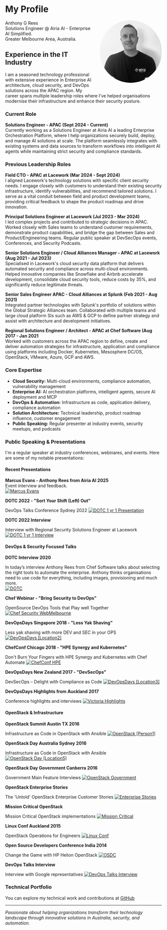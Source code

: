 # My Profile  
<img src="images/AR-bw1.jpg" alt="Anthony Rees" width="200" height="200" style="border-radius: 50%; float: right; margin-left: 20px; margin-bottom: 20px;">
  
Anthony G Rees  
Solutions Engineer @ Airia AI - Enterprise AI Simplified.  
Greater Melbourne Area, Australia.     
  
  

## Experience in the IT Industry

I am a seasoned technology professional with extensive experience in Enterprise AI architecture, cloud security, and DevOps solutions across the APAC region. My career spans multiple leadership roles where I've helped organisations modernise their infrastructure and enhance their security posture.

### Current Role

**Solutions Engineer - APAC (Sept 2024 - Current)**  
Currently working as a Solutions Engineer at Airia AI a leading Enterprise Orchestration Platform, where I help organizations securely build, deploy, and manage AI solutions at scale. The platform seamlessly integrates with existing systems and data sources to transform workflows into intelligent AI agents while maintaining strict security and compliance standards.
  
  

### Previous Leadership Roles

**Field CTO - APAC at Lacework (Mar 2024 - Sept 2024)**  
I aligned Lacework's technology solutions with specific client security needs. I engage closely with customers to understand their existing security infrastructure, identify vulnerabilities, and recommend tailored solutions. I serve as a vital conduit between field and product development teams, providing critical feedback to shape the product roadmap and drive innovation.

**Principal Solutions Engineer at Lacework (Jul 2023 - Mar 2024)**  
I led complex projects and contributed to strategic decisions in APAC. Worked closely with Sales teams to understand customer requirements, demonstrate product capabilities, and bridge the gap between Sales and Product/Engineering teams. Regular public speaker at DevSecOps events, Conferences, and Security Podcasts.

**Senior Solutions Engineer / Cloud Alliances Manager - APAC at Lacework (Aug 2021 - Jul 2023)**  
Specialised in Lacework's cloud security data platform that delivers automated security and compliance across multi-cloud environments. Helped innovative companies like Snowflake and Airbnb accelerate development, consolidate cloud security tools, reduce costs by 35%, and significantly reduce legitimate threats.

**Senior Sales Engineer APAC - Cloud Alliances at Splunk (Feb 2021 - Aug 2021)**  
Integrated partner technologies with Splunk's portfolio of solutions within the Global Strategic Alliances team. Collaborated with multiple teams and large cloud platform SIs such as AWS & GCP to define partner strategy and assist with architecture and development initiatives.

**Regional Solutions Engineer / Architect - APAC at Chef Software (Aug 2017 - Jan 2021**  
Worked with customers across the APAC region to define, create and deliver automation strategies for infrastructure, application and compliance using platforms including Docker, Kubernetes, Mesosphere DC/OS, OpenStack, VMware, Azure, GCP and AWS.

### Core Expertise
- **Cloud Security:** Multi-cloud environments, compliance automation, vulnerability management
- **Enterprise AI:** AI orchestration platforms, intelligent agents, secure AI deployment and MCP
- **DevOps & Automation:** Infrastructure as code, application delivery, compliance automation
- **Solution Architecture:** Technical leadership, product roadmap influence, customer engagement
- **Public Speaking:** Regular presenter at industry events, security meetups, and podcasts

### Public Speaking & Presentations  

I'm a regular speaker at industry conferences, webinares, and events. Here are some of my notable presentations:

#### Recent Presentations  
  

**Marcus Evans - Anthony Rees from Airia AI 2025**  
Event interview and feedback.  
[![Marcus Evans](https://www.youtube.com/viJfs9NDcJwy0/0.jpg)](https://www.youtube.com/watch?v=Jfs9NDcJwy0)
    
**DOTC 2022 - "Sort Your Shift (Left) Out"**  
  
DevOps Talks Conference Sydney 2022
[![DOTC 1 yr 1 Presentation](https://img.youtube.com/vi/Bqw7hvKYavU/0.jpg)](https://youtu.be/Bqw7hvKYavU?si=7fSzbw1ghALZLa41)
  
  
**DOTC 2022 Interview**  
  
Interview with Regional Security Solutions Engineer at Lacework
[![DOTC 1 yr 1 Interview](https://img.youtube.com/vi/Muig2oIczkw/0.jpg)](https://youtu.be/Muig2oIczkw?si=j0ILtqO2u8FxKPP5)
  
#### DevOps & Security Focused Talks  
  
**DOTC Interview 2020**  
  
In today’s interview Anthony Rees from Chef Software talks about selecting the right tools to automate the enterprise. Anthony thinks organisations need to use code for everything, including images, provisioning and much more.  
[![DOTC](https://img.youtube.com/vi/-wnn5Mug3Ps/0.jpg)](https://youtu.be/-wnn5Mug3Ps)
    
**Chef Webinar - "Bring Security to DevOps"**   
  
OpenSource DevOps Tools that Play well Together  
[![Chef Security WebMelbourne](https://img.youtube.com/vi/rbnvOhZMpTA/0.jpg)](https://youtu.be/rbnvOhZMpTA)
   

**DevOpsDays Singapore 2018 - "Less Yak Shaving"**  
  
Less yak shaving with more DEV and SEC in your OPS  
[![DevOpsDays [Location2]](https://img.youtube.com/vi/vknxjy-U2ac/0.jpg)](https://youtu.be/vknxjy-U2ac)
   

**ChefConf Chicago 2018 - "HPE Synergy and Kubernetes"**  
  
Don't Burn Your Fingers with HPE Synergy and Kubernetes with Chef Automate
[![ChefConf HPE](https://img.youtube.com/vi/82iGE9L7iUs/0.jpg)](https://youtu.be/82iGE9L7iUs)
   

**DevOpsDays New Zealand 2017 - "DevSecOps"**  
  
DevSecOps – Delight with Compliance as Code
[![DevOpsDays [Location3]](https://img.youtube.com/vi/L4zILOnHLUk/0.jpg)](https://youtu.be/L4zILOnHLUk)
   

**DevOpsDays Highlights from Auckland 2017**  
  
Conference highlights and interviews
[![Victoria Highlights](https://img.youtube.com/vi/qw7I1Pm1ZrU/0.jpg)](https://youtu.be/qw7I1Pm1ZrU)
   
    
#### OpenStack & Infrastructure
   
    
**OpenStack Summit Austin TX 2016**   
  
Infrastructure as Code in OpenStack with Ansible
[![OpenStack [Person1]](https://img.youtube.com/vi/iTUopN6CTFs/0.jpg)](https://youtu.be/iTUopN6CTFs)
  

**OpenStack Day Australia Sydney 2016**  
  
Infrastructure as Code in OpenStack with Ansible
[![OpenStack Day [Location5]](https://img.youtube.com/vi/PGBPGvCJp5w/0.jpg)](https://youtu.be/PGBPGvCJp5w)

**OpenStack Day Government Canberra 2016** 
  
Government Main Feature Interviews
[![OpenStack Government](https://img.youtube.com/vi/athGdgTlBAs/0.jpg)](https://youtu.be/athGdgTlBAs)

**OpenStack Enterprise Stories**
  
The 'Untold' OpenStack Enterprise Customer Stories
[![Enterprise Stories](https://img.youtube.com/vi/Sj03XLkgs8A/0.jpg)](https://youtu.be/Sj03XLkgs8A)

**Mission Critical OpenStack**
  
Mission Critical OpenStack implementations
[![Mission Critical](https://img.youtube.com/vi/nSNVNONjnFI/0.jpg)](https://youtu.be/nSNVNONjnFI)

**Linux Conf Auckland 2015**
  
OpenStack Operations for Engineers
[![Linux Conf](https://img.youtube.com/vi/VCtYaB0CJnI/0.jpg)](https://youtu.be/VCtYaB0CJnI)

**Open Source Developers Conference India 2014**
  
Change the Game with HP Helion OpenStack
[![OSDC](https://img.youtube.com/vi/1d9dJ_vjCNQ/0.jpg)](https://youtu.be/1d9dJ_vjCNQ)

**DevOps Talks Interview**
  
Interview with Google representatives
[![DevOps Talks Interview](https://img.youtube.com/vi/n1c0lETSgsw/0.jpg)](https://youtu.be/n1c0lETSgsw)

### Technical Portfolio
  
You can explore my technical work and contributions at [GitHub](https://github.com/anthonygrees)

---

*Passionate about helping organizations transform their technology landscape through innovative solutions in Australia, security, and automation.*
